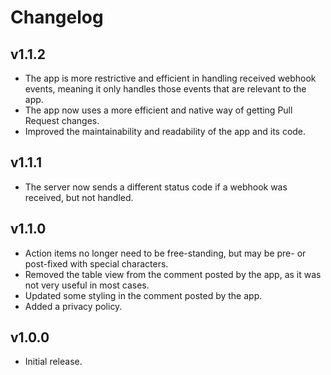 # Changelog

## v1.1.2

<!--Releasenotes start-->
- The app is more restrictive and efficient in handling received webhook events, meaning it only handles those events that are relevant to the app.
- The app now uses a more efficient and native way of getting Pull Request changes.
- Improved the maintainability and readability of the app and its code.
<!--Releasenotes end-->

## v1.1.1

- The server now sends a different status code if a webhook was received, but not handled.

## v1.1.0

- Action items no longer need to be free-standing, but may be pre- or post-fixed with special characters.
- Removed the table view from the comment posted by the app, as it was not very useful in most cases.
- Updated some styling in the comment posted by the app.
- Added a privacy policy.


## v1.0.0

- Initial release.
